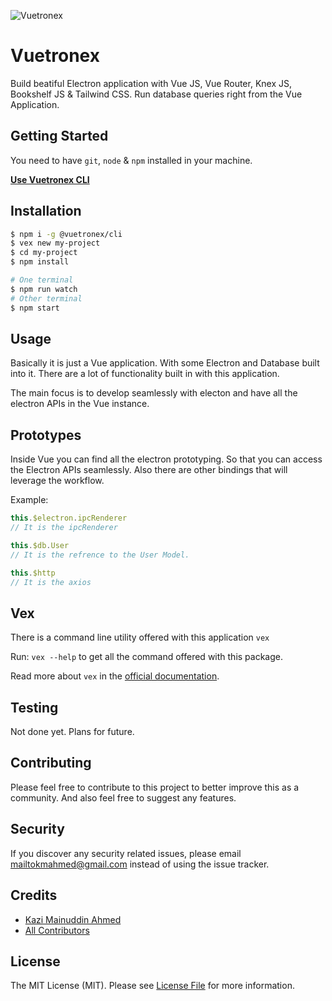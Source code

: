 ![Vuetronex](https://raw.githubusercontent.com/vuetronex/core/master/logo.png "Vuetronex")

# Vuetronex

Build beatiful Electron application with Vue JS, Vue Router, Knex JS, Bookshelf JS & Tailwind CSS. Run database queries right from the Vue Application.

## Getting Started

You need to have `git`, `node` & `npm` installed in your machine.

[**Use Vuetronex CLI**](https://github.com/vuetronex/cli)

## Installation

```bash
$ npm i -g @vuetronex/cli
$ vex new my-project
$ cd my-project
$ npm install

# One terminal
$ npm run watch
# Other terminal
$ npm start
```

## Usage

Basically it is just a Vue application. With some Electron and Database built into it. There are a lot of functionality built in with this application.

The main focus is to develop seamlessly with electon and have all the electron APIs in the Vue instance.

## Prototypes

Inside Vue you can find all the electron prototyping. So that you can access the Electron APIs seamlessly. Also there are other bindings that will leverage the workflow.

Example:

```js
this.$electron.ipcRenderer
// It is the ipcRenderer

this.$db.User
// It is the refrence to the User Model.

this.$http
// It is the axios
```

## Vex

There is a command line utility offered with this application `vex`

Run: `vex --help` to get all the command offered with this package.

Read more about `vex` in the [official documentation](https://github.com/vuetronex/cli).

## Testing

Not done yet. Plans for future.

## Contributing

Please feel free to contribute to this project to better improve this as a community. And also feel free to suggest any features.

## Security

If you discover any security related issues, please email mailtokmahmed@gmail.com instead of using the issue tracker.

## Credits

- [Kazi Mainuddin Ahmed](https://github.com/tzsk)
- [All Contributors](../../contributors)

## License

The MIT License (MIT). Please see [License File](LICENSE.md) for more information.